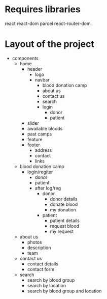 # Requires libraries
react react-dom
parcel
react-router-dom

# Layout of the project
- components
    - home
        - header
            - logo
            - navbar
                - blood donation camp
                - about us
                - contact us
                - search
                - login
                    - donor
                    - patient
        - slider
        - awailable bloods 
        - past camps
        - feature
        - footer
            - address
            - contact
            - links
    - blood donation camp
        - login/regiter
            - donor
            - patient
            - after log/reg
                - donor
                    - donor details
                    - donate blood
                    - my donation
                - patient
                    - patient details
                    - request blood
                    - my request
    - about us
        - photos
        - description
        - team
    - contact us
        - contact details
        - contact form
    - search
        - search by blood group
        - search by location
        - search by blood group and location